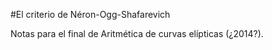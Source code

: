 #El criterio de Néron-Ogg-Shafarevich

Notas para el final de Aritmética de curvas elípticas (¿2014?).
